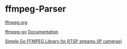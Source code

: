 # ffmpeg-Parser

[ffmpeg.org](https://ffmpeg.org/)

[ffmpeg-go](https://github.com/u2takey/ffmpeg-go) [Documentation](https://pkg.go.dev/github.com/u2takey/ffmpeg-go)

[Simple Go FFMPEG Library for RTSP streams (IP cameras)](https://pkg.go.dev/golift.io/ffmpeg)
